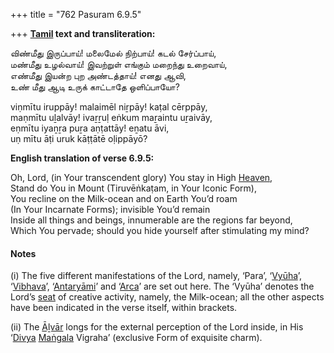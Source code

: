 +++
title = "762 Pasuram 6.9.5"

+++
**[Tamil](/definition/tamil#history "show Tamil definitions") text and transliteration:**

விண்மீது இருப்பாய்! மலைமேல் நிற்பாய்! கடல் சேர்ப்பாய்,  
மண்மீது உழல்வாய்! இவற்றுள் எங்கும் மறைந்து உறைவாய்,  
எண்மீது இயன்ற புற அண்டத்தாய்! எனது ஆவி,  
உண் மீது ஆடி உருக் காட்டாதே ஒளிப்பாயோ?

viṇmītu iruppāy! malaimēl niṟpāy! kaṭal cērppāy,  
maṇmītu uḻalvāy! ivaṟṟuḷ eṅkum maṟaintu uṟaivāy,  
eṇmītu iyaṉṟa puṟa aṇṭattāy! eṉatu āvi,  
uṇ mītu āṭi uruk kāṭṭātē oḷippāyō?

**English translation of verse 6.9.5:**

Oh, Lord, (in Your transcendent glory) You stay in High [Heaven](/definition/heaven#history "show Heaven definitions"),  
Stand do You in Mount (Tiruvēṅkaṭam, in Your Iconic Form),  
You recline on the Milk-ocean and on Earth You’d roam  
(In Your Incarnate Forms); invisible You’d remain  
Inside all things and beings, innumerable are the regions far beyond,  
Which You pervade; should you hide yourself after stimulating my mind?

#### Notes

\(i\) The five different manifestations of the Lord, namely, ‘Para’, ‘[Vyūha](/definition/vyuha#history "show Vyūha definitions")’, ‘[Vibhava](/definition/vibhava#vaishnavism "show Vibhava definitions")’, ‘[Antaryāmi](/definition/antaryamin#vaishnavism "show Antaryāmi definitions")’ and ‘[Arca](/definition/arca#history "show Arca definitions")’ are set out here. The ‘Vyūha’ denotes the Lord’s [seat](/definition/seat#history "show seat definitions") of creative activity, namely, the Milk-ocean; all the other aspects have been indicated in the verse itself, within brackets.

\(ii\) The [Āḻvār](/definition/aḻvar#vaishnavism "show Āḻvār definitions") longs for the external perception of the Lord inside, in His ‘[Divya](/definition/divya#vaishnavism "show Divya definitions") [Maṅgala](/definition/mangala#history "show Maṅgala definitions") Vigraha’ (exclusive Form of exquisite charm).


